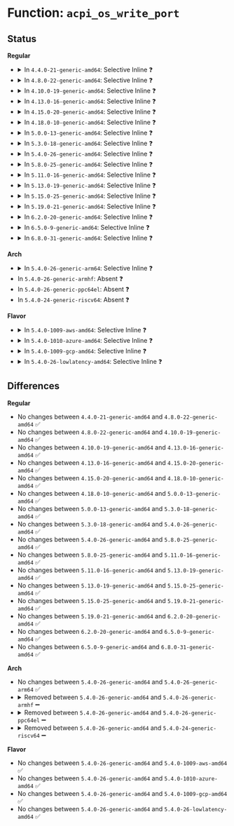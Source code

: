 # Function: <code>acpi_os_write_port</code>

## Status
<b>Regular</b>
<ul>
<li>
<details>
<summary>In <code>4.4.0-21-generic-amd64</code>: Selective Inline ❓</summary>

```c
acpi_status acpi_os_write_port(acpi_io_address port, u32 value, u32 width)
```

```json
{
  "name": "acpi_os_write_port",
  "collision_type": "Unique Global",
  "inline_type": "Selective",
  "funcs": [
    {
      "addr": 18446744071583537867,
      "name": "acpi_os_write_port",
      "external": true,
      "loc": "drivers/acpi/osl.c:933",
      "file": "drivers/acpi/osl.c",
      "inline": "not declared, inlined",
      "caller_inline": [],
      "caller_func": [
        "drivers/acpi/acpica/hwvalid.c:acpi_hw_write_port",
        "drivers/acpi/acpica/hwvalid.c:acpi_hw_write_port",
        "drivers/acpi/processor_idle.c:acpi_processor_power_init",
        "drivers/acpi/processor_throttling.c:acpi_processor_set_throttling_ptc",
        "drivers/acpi/apei/apei-base.c:apei_write"
      ]
    }
  ],
  "symbols": [
    {
      "addr": 18446744071583537867,
      "name": "acpi_os_write_port",
      "section": ".text",
      "bind": "STB_GLOBAL",
      "size": 48
    }
  ]
}
```
</details>
</li>
<li>
<details>
<summary>In <code>4.8.0-22-generic-amd64</code>: Selective Inline ❓</summary>

```c
acpi_status acpi_os_write_port(acpi_io_address port, u32 value, u32 width)
```

```json
{
  "name": "acpi_os_write_port",
  "collision_type": "Unique Global",
  "inline_type": "Selective",
  "funcs": [
    {
      "addr": 18446744071583858832,
      "name": "acpi_os_write_port",
      "external": true,
      "loc": "drivers/acpi/osl.c:655",
      "file": "drivers/acpi/osl.c",
      "inline": "not declared, inlined",
      "caller_inline": [],
      "caller_func": [
        "drivers/acpi/acpica/hwvalid.c:acpi_hw_write_port",
        "drivers/acpi/acpica/hwvalid.c:acpi_hw_write_port",
        "drivers/acpi/processor_idle.c:acpi_processor_power_init",
        "drivers/acpi/processor_throttling.c:acpi_processor_set_throttling_ptc",
        "drivers/acpi/apei/apei-base.c:apei_write",
        "drivers/cpufreq/acpi-cpufreq.c:cpu_freq_write_io"
      ]
    }
  ],
  "symbols": [
    {
      "addr": 18446744071583858832,
      "name": "acpi_os_write_port",
      "section": ".text",
      "bind": "STB_GLOBAL",
      "size": 48
    }
  ]
}
```
</details>
</li>
<li>
<details>
<summary>In <code>4.10.0-19-generic-amd64</code>: Selective Inline ❓</summary>

```c
acpi_status acpi_os_write_port(acpi_io_address port, u32 value, u32 width)
```

```json
{
  "name": "acpi_os_write_port",
  "collision_type": "Unique Global",
  "inline_type": "Selective",
  "funcs": [
    {
      "addr": 18446744071583997856,
      "name": "acpi_os_write_port",
      "external": true,
      "loc": "drivers/acpi/osl.c:650",
      "file": "drivers/acpi/osl.c",
      "inline": "not declared, inlined",
      "caller_inline": [],
      "caller_func": [
        "drivers/acpi/acpica/hwvalid.c:acpi_hw_write_port",
        "drivers/acpi/acpica/hwvalid.c:acpi_hw_write_port",
        "drivers/acpi/processor_idle.c:acpi_processor_power_init",
        "drivers/acpi/processor_throttling.c:acpi_processor_set_throttling_ptc",
        "drivers/acpi/processor_perflib.c:acpi_processor_pstate_control",
        "drivers/acpi/apei/apei-base.c:apei_write",
        "drivers/cpufreq/acpi-cpufreq.c:cpu_freq_write_io"
      ]
    }
  ],
  "symbols": [
    {
      "addr": 18446744071583997856,
      "name": "acpi_os_write_port",
      "section": ".text",
      "bind": "STB_GLOBAL",
      "size": 48
    }
  ]
}
```
</details>
</li>
<li>
<details>
<summary>In <code>4.13.0-16-generic-amd64</code>: Selective Inline ❓</summary>

```c
acpi_status acpi_os_write_port(acpi_io_address port, u32 value, u32 width)
```

```json
{
  "name": "acpi_os_write_port",
  "collision_type": "Unique Global",
  "inline_type": "Selective",
  "funcs": [
    {
      "addr": 18446744071584046192,
      "name": "acpi_os_write_port",
      "external": true,
      "loc": "drivers/acpi/osl.c:649",
      "file": "drivers/acpi/osl.c",
      "inline": "not declared, inlined",
      "caller_inline": [],
      "caller_func": [
        "drivers/acpi/acpica/hwvalid.c:acpi_hw_write_port",
        "drivers/acpi/acpica/hwvalid.c:acpi_hw_write_port",
        "drivers/acpi/processor_idle.c:acpi_processor_power_init",
        "drivers/acpi/processor_throttling.c:acpi_processor_set_throttling_ptc",
        "drivers/acpi/processor_perflib.c:acpi_processor_pstate_control",
        "drivers/acpi/apei/apei-base.c:apei_write",
        "drivers/cpufreq/acpi-cpufreq.c:cpu_freq_write_io"
      ]
    }
  ],
  "symbols": [
    {
      "addr": 18446744071584046192,
      "name": "acpi_os_write_port",
      "section": ".text",
      "bind": "STB_GLOBAL",
      "size": 54
    }
  ]
}
```
</details>
</li>
<li>
<details>
<summary>In <code>4.15.0-20-generic-amd64</code>: Selective Inline ❓</summary>

```c
acpi_status acpi_os_write_port(acpi_io_address port, u32 value, u32 width)
```

```json
{
  "name": "acpi_os_write_port",
  "collision_type": "Unique Global",
  "inline_type": "Selective",
  "funcs": [
    {
      "addr": 18446744071584310704,
      "name": "acpi_os_write_port",
      "external": true,
      "loc": "drivers/acpi/osl.c:649",
      "file": "drivers/acpi/osl.c",
      "inline": "not declared, inlined",
      "caller_inline": [],
      "caller_func": [
        "drivers/acpi/acpica/hwvalid.c:acpi_hw_write_port",
        "drivers/acpi/acpica/hwvalid.c:acpi_hw_write_port",
        "drivers/acpi/processor_idle.c:acpi_processor_power_init",
        "drivers/acpi/processor_throttling.c:acpi_processor_set_throttling_ptc",
        "drivers/acpi/apei/apei-base.c:apei_write",
        "drivers/cpufreq/acpi-cpufreq.c:cpu_freq_write_io"
      ]
    }
  ],
  "symbols": [
    {
      "addr": 18446744071584310704,
      "name": "acpi_os_write_port",
      "section": ".text",
      "bind": "STB_GLOBAL",
      "size": 54
    }
  ]
}
```
</details>
</li>
<li>
<details>
<summary>In <code>4.18.0-10-generic-amd64</code>: Selective Inline ❓</summary>

```c
acpi_status acpi_os_write_port(acpi_io_address port, u32 value, u32 width)
```

```json
{
  "name": "acpi_os_write_port",
  "collision_type": "Unique Global",
  "inline_type": "Selective",
  "funcs": [
    {
      "addr": 18446744071584530960,
      "name": "acpi_os_write_port",
      "external": true,
      "loc": "drivers/acpi/osl.c:654",
      "file": "drivers/acpi/osl.c",
      "inline": "not declared, inlined",
      "caller_inline": [],
      "caller_func": [
        "drivers/acpi/acpica/hwvalid.c:acpi_hw_write_port",
        "drivers/acpi/acpica/hwvalid.c:acpi_hw_write_port",
        "drivers/acpi/processor_idle.c:acpi_processor_power_init",
        "drivers/acpi/processor_throttling.c:acpi_processor_set_throttling_ptc",
        "drivers/acpi/apei/apei-base.c:apei_write",
        "drivers/cpufreq/acpi-cpufreq.c:cpu_freq_write_io"
      ]
    }
  ],
  "symbols": [
    {
      "addr": 18446744071584530960,
      "name": "acpi_os_write_port",
      "section": ".text",
      "bind": "STB_GLOBAL",
      "size": 54
    }
  ]
}
```
</details>
</li>
<li>
<details>
<summary>In <code>5.0.0-13-generic-amd64</code>: Selective Inline ❓</summary>

```c
acpi_status acpi_os_write_port(acpi_io_address port, u32 value, u32 width)
```

```json
{
  "name": "acpi_os_write_port",
  "collision_type": "Unique Global",
  "inline_type": "Selective",
  "funcs": [
    {
      "addr": 18446744071584628288,
      "name": "acpi_os_write_port",
      "external": true,
      "loc": "drivers/acpi/osl.c:657",
      "file": "drivers/acpi/osl.c",
      "inline": "not declared, inlined",
      "caller_inline": [],
      "caller_func": [
        "drivers/acpi/acpica/hwvalid.c:acpi_hw_write_port",
        "drivers/acpi/acpica/hwvalid.c:acpi_hw_write_port",
        "drivers/acpi/processor_idle.c:acpi_processor_power_init",
        "drivers/acpi/processor_throttling.c:acpi_processor_set_throttling_ptc",
        "drivers/acpi/apei/apei-base.c:apei_write",
        "drivers/cpufreq/acpi-cpufreq.c:cpu_freq_write_io"
      ]
    }
  ],
  "symbols": [
    {
      "addr": 18446744071584628288,
      "name": "acpi_os_write_port",
      "section": ".text",
      "bind": "STB_GLOBAL",
      "size": 54
    }
  ]
}
```
</details>
</li>
<li>
<details>
<summary>In <code>5.3.0-18-generic-amd64</code>: Selective Inline ❓</summary>

```c
acpi_status acpi_os_write_port(acpi_io_address port, u32 value, u32 width)
```

```json
{
  "name": "acpi_os_write_port",
  "collision_type": "Unique Global",
  "inline_type": "Selective",
  "funcs": [
    {
      "addr": 18446744071584827936,
      "name": "acpi_os_write_port",
      "external": true,
      "loc": "drivers/acpi/osl.c:643",
      "file": "drivers/acpi/osl.c",
      "inline": "not declared, inlined",
      "caller_inline": [],
      "caller_func": [
        "drivers/acpi/acpica/hwvalid.c:acpi_hw_write_port",
        "drivers/acpi/acpica/hwvalid.c:acpi_hw_write_port",
        "drivers/acpi/processor_idle.c:acpi_processor_power_init",
        "drivers/acpi/processor_throttling.c:acpi_processor_set_throttling_ptc",
        "drivers/acpi/apei/apei-base.c:apei_write",
        "drivers/cpufreq/acpi-cpufreq.c:cpu_freq_write_io"
      ]
    }
  ],
  "symbols": [
    {
      "addr": 18446744071584827936,
      "name": "acpi_os_write_port",
      "section": ".text",
      "bind": "STB_GLOBAL",
      "size": 54
    }
  ]
}
```
</details>
</li>
<li>
<details>
<summary>In <code>5.4.0-26-generic-amd64</code>: Selective Inline ❓</summary>

```c
acpi_status acpi_os_write_port(acpi_io_address port, u32 value, u32 width)
```

```json
{
  "name": "acpi_os_write_port",
  "collision_type": "Unique Global",
  "inline_type": "Selective",
  "funcs": [
    {
      "addr": 18446744071584963744,
      "name": "acpi_os_write_port",
      "external": true,
      "loc": "drivers/acpi/osl.c:663",
      "file": "drivers/acpi/osl.c",
      "inline": "not declared, inlined",
      "caller_inline": [],
      "caller_func": [
        "drivers/acpi/acpica/hwvalid.c:acpi_hw_write_port",
        "drivers/acpi/acpica/hwvalid.c:acpi_hw_write_port",
        "drivers/acpi/processor_idle.c:acpi_processor_power_init",
        "drivers/acpi/processor_throttling.c:acpi_processor_set_throttling_ptc",
        "drivers/acpi/apei/apei-base.c:apei_write",
        "drivers/cpufreq/acpi-cpufreq.c:cpu_freq_write_io"
      ]
    }
  ],
  "symbols": [
    {
      "addr": 18446744071584963744,
      "name": "acpi_os_write_port",
      "section": ".text",
      "bind": "STB_GLOBAL",
      "size": 54
    }
  ]
}
```
</details>
</li>
<li>
<details>
<summary>In <code>5.8.0-25-generic-amd64</code>: Selective Inline ❓</summary>

```c
acpi_status acpi_os_write_port(acpi_io_address port, u32 value, u32 width)
```

```json
{
  "name": "acpi_os_write_port",
  "collision_type": "Unique Global",
  "inline_type": "Selective",
  "funcs": [
    {
      "addr": 18446744071585658928,
      "name": "acpi_os_write_port",
      "external": true,
      "loc": "drivers/acpi/osl.c:663",
      "file": "drivers/acpi/osl.c",
      "inline": "not declared, inlined",
      "caller_inline": [],
      "caller_func": [
        "drivers/acpi/acpi_processor.c:acpi_processor_claim_cst_control",
        "drivers/acpi/acpica/hwvalid.c:acpi_hw_write_port",
        "drivers/acpi/acpica/hwvalid.c:acpi_hw_write_port",
        "drivers/acpi/acpica/hwxface.c:acpi_reset",
        "drivers/acpi/processor_throttling.c:acpi_processor_set_throttling_ptc",
        "drivers/acpi/processor_perflib.c:acpi_processor_pstate_control",
        "drivers/acpi/apei/apei-base.c:apei_write",
        "drivers/cpufreq/acpi-cpufreq.c:cpu_freq_write_io"
      ]
    }
  ],
  "symbols": [
    {
      "addr": 18446744071585658928,
      "name": "acpi_os_write_port",
      "section": ".text",
      "bind": "STB_GLOBAL",
      "size": 54
    }
  ]
}
```
</details>
</li>
<li>
<details>
<summary>In <code>5.11.0-16-generic-amd64</code>: Selective Inline ❓</summary>

```c
acpi_status acpi_os_write_port(acpi_io_address port, u32 value, u32 width)
```

```json
{
  "name": "acpi_os_write_port",
  "collision_type": "Unique Global",
  "inline_type": "Selective",
  "funcs": [
    {
      "addr": 18446744071585784560,
      "name": "acpi_os_write_port",
      "external": true,
      "loc": "drivers/acpi/osl.c:667",
      "file": "drivers/acpi/osl.c",
      "inline": "not declared, inlined",
      "caller_inline": [],
      "caller_func": [
        "drivers/acpi/acpi_processor.c:acpi_processor_claim_cst_control",
        "drivers/acpi/acpica/hwvalid.c:acpi_hw_write_port",
        "drivers/acpi/acpica/hwvalid.c:acpi_hw_write_port",
        "drivers/acpi/acpica/hwxface.c:acpi_reset",
        "drivers/acpi/processor_throttling.c:acpi_processor_set_throttling_ptc",
        "drivers/acpi/processor_perflib.c:acpi_processor_pstate_control",
        "drivers/acpi/apei/apei-base.c:apei_write",
        "drivers/cpufreq/acpi-cpufreq.c:cpu_freq_write_io"
      ]
    }
  ],
  "symbols": [
    {
      "addr": 18446744071585784560,
      "name": "acpi_os_write_port",
      "section": ".text",
      "bind": "STB_GLOBAL",
      "size": 54
    }
  ]
}
```
</details>
</li>
<li>
<details>
<summary>In <code>5.13.0-19-generic-amd64</code>: Selective Inline ❓</summary>

```c
acpi_status acpi_os_write_port(acpi_io_address port, u32 value, u32 width)
```

```json
{
  "name": "acpi_os_write_port",
  "collision_type": "Unique Global",
  "inline_type": "Selective",
  "funcs": [
    {
      "addr": 18446744071585665072,
      "name": "acpi_os_write_port",
      "external": true,
      "loc": "drivers/acpi/osl.c:668",
      "file": "drivers/acpi/osl.c",
      "inline": "not declared, inlined",
      "caller_inline": [],
      "caller_func": [
        "drivers/acpi/acpi_processor.c:acpi_processor_claim_cst_control",
        "drivers/acpi/acpica/hwvalid.c:acpi_hw_write_port",
        "drivers/acpi/acpica/hwvalid.c:acpi_hw_write_port",
        "drivers/acpi/acpica/hwxface.c:acpi_reset",
        "drivers/acpi/processor_throttling.c:acpi_processor_set_throttling_ptc",
        "drivers/acpi/apei/apei-base.c:apei_write",
        "drivers/cpufreq/acpi-cpufreq.c:cpu_freq_write_io"
      ]
    }
  ],
  "symbols": [
    {
      "addr": 18446744071585665072,
      "name": "acpi_os_write_port",
      "section": ".text",
      "bind": "STB_GLOBAL",
      "size": 54
    }
  ]
}
```
</details>
</li>
<li>
<details>
<summary>In <code>5.15.0-25-generic-amd64</code>: Selective Inline ❓</summary>

```c
acpi_status acpi_os_write_port(acpi_io_address port, u32 value, u32 width)
```

```json
{
  "name": "acpi_os_write_port",
  "collision_type": "Unique Global",
  "inline_type": "Selective",
  "funcs": [
    {
      "addr": 18446744071586144528,
      "name": "acpi_os_write_port",
      "external": true,
      "loc": "drivers/acpi/osl.c:668",
      "file": "drivers/acpi/osl.c",
      "inline": "not declared, inlined",
      "caller_inline": [],
      "caller_func": [
        "drivers/acpi/acpica/hwvalid.c:acpi_hw_write_port",
        "drivers/acpi/acpica/hwvalid.c:acpi_hw_write_port",
        "drivers/acpi/acpica/hwxface.c:acpi_reset",
        "drivers/acpi/processor_throttling.c:acpi_processor_set_throttling_ptc",
        "drivers/acpi/processor_perflib.c:acpi_processor_pstate_control",
        "drivers/acpi/apei/apei-base.c:apei_write",
        "drivers/cpufreq/acpi-cpufreq.c:cpu_freq_write_io"
      ]
    }
  ],
  "symbols": [
    {
      "addr": 18446744071586144528,
      "name": "acpi_os_write_port",
      "section": ".text",
      "bind": "STB_GLOBAL",
      "size": 54
    }
  ]
}
```
</details>
</li>
<li>
<details>
<summary>In <code>5.19.0-21-generic-amd64</code>: Selective Inline ❓</summary>

```c
acpi_status acpi_os_write_port(acpi_io_address port, u32 value, u32 width)
```

```json
{
  "name": "acpi_os_write_port",
  "collision_type": "Unique Global",
  "inline_type": "Selective",
  "funcs": [
    {
      "addr": 18446744071587377008,
      "name": "acpi_os_write_port",
      "external": true,
      "loc": "drivers/acpi/osl.c:669",
      "file": "drivers/acpi/osl.c",
      "inline": "not declared, inlined",
      "caller_inline": [],
      "caller_func": [
        "drivers/acpi/acpi_processor.c:acpi_processor_claim_cst_control",
        "drivers/acpi/acpica/hwvalid.c:acpi_hw_write_port",
        "drivers/acpi/acpica/hwvalid.c:acpi_hw_write_port",
        "drivers/acpi/acpica/hwxface.c:acpi_reset",
        "drivers/acpi/processor_throttling.c:acpi_processor_set_throttling_ptc",
        "drivers/acpi/processor_perflib.c:acpi_processor_pstate_control",
        "drivers/acpi/cppc_acpi.c:cpc_write",
        "drivers/acpi/apei/apei-base.c:apei_write",
        "drivers/cpufreq/acpi-cpufreq.c:cpu_freq_write_io"
      ]
    }
  ],
  "symbols": [
    {
      "addr": 18446744071587377008,
      "name": "acpi_os_write_port",
      "section": ".text",
      "bind": "STB_GLOBAL",
      "size": 152
    }
  ]
}
```
</details>
</li>
<li>
<details>
<summary>In <code>6.2.0-20-generic-amd64</code>: Selective Inline ❓</summary>

```c
acpi_status acpi_os_write_port(acpi_io_address port, u32 value, u32 width)
```

```json
{
  "name": "acpi_os_write_port",
  "collision_type": "Unique Global",
  "inline_type": "Selective",
  "funcs": [
    {
      "addr": 18446744071588626496,
      "name": "acpi_os_write_port",
      "external": true,
      "loc": "drivers/acpi/osl.c:669",
      "file": "drivers/acpi/osl.c",
      "inline": "not declared, inlined",
      "caller_inline": [],
      "caller_func": [
        "drivers/acpi/acpi_processor.c:acpi_processor_claim_cst_control",
        "drivers/acpi/acpica/hwgpe.c:acpi_hw_enable_wakeup_gpe_block",
        "drivers/acpi/acpica/hwgpe.c:acpi_hw_enable_runtime_gpe_block",
        "drivers/acpi/acpica/hwgpe.c:acpi_hw_clear_gpe_block",
        "drivers/acpi/acpica/hwgpe.c:acpi_hw_disable_gpe_block",
        "drivers/acpi/acpica/hwgpe.c:acpi_hw_clear_gpe",
        "drivers/acpi/acpica/hwgpe.c:acpi_hw_low_set_gpe",
        "drivers/acpi/acpica/hwvalid.c:acpi_hw_write_port",
        "drivers/acpi/acpica/hwvalid.c:acpi_hw_write_port",
        "drivers/acpi/acpica/hwxface.c:acpi_reset",
        "drivers/acpi/processor_throttling.c:acpi_processor_set_throttling_ptc",
        "drivers/acpi/cppc_acpi.c:cpc_write",
        "drivers/acpi/apei/apei-base.c:apei_write",
        "drivers/cpufreq/acpi-cpufreq.c:cpu_freq_write_io"
      ]
    }
  ],
  "symbols": [
    {
      "addr": 18446744071588626496,
      "name": "acpi_os_write_port",
      "section": ".text",
      "bind": "STB_GLOBAL",
      "size": 152
    }
  ]
}
```
</details>
</li>
<li>
<details>
<summary>In <code>6.5.0-9-generic-amd64</code>: Selective Inline ❓</summary>

```c
acpi_status acpi_os_write_port(acpi_io_address port, u32 value, u32 width)
```

```json
{
  "name": "acpi_os_write_port",
  "collision_type": "Unique Global",
  "inline_type": "Selective",
  "funcs": [
    {
      "addr": 18446744071588914256,
      "name": "acpi_os_write_port",
      "external": true,
      "loc": "drivers/acpi/osl.c:669",
      "file": "drivers/acpi/osl.c",
      "inline": "not declared, inlined",
      "caller_inline": [],
      "caller_func": [
        "drivers/acpi/acpi_processor.c:acpi_processor_claim_cst_control",
        "drivers/acpi/acpica/hwgpe.c:acpi_hw_enable_wakeup_gpe_block",
        "drivers/acpi/acpica/hwgpe.c:acpi_hw_enable_runtime_gpe_block",
        "drivers/acpi/acpica/hwgpe.c:acpi_hw_clear_gpe_block",
        "drivers/acpi/acpica/hwgpe.c:acpi_hw_disable_gpe_block",
        "drivers/acpi/acpica/hwgpe.c:acpi_hw_clear_gpe",
        "drivers/acpi/acpica/hwgpe.c:acpi_hw_low_set_gpe",
        "drivers/acpi/acpica/hwvalid.c:acpi_hw_write_port",
        "drivers/acpi/acpica/hwvalid.c:acpi_hw_write_port",
        "drivers/acpi/acpica/hwxface.c:acpi_reset",
        "drivers/acpi/processor_throttling.c:acpi_processor_set_throttling_ptc",
        "drivers/acpi/cppc_acpi.c:cpc_write",
        "drivers/acpi/apei/apei-base.c:apei_write",
        "drivers/cpufreq/acpi-cpufreq.c:cpu_freq_write_io"
      ]
    }
  ],
  "symbols": [
    {
      "addr": 18446744071588914256,
      "name": "acpi_os_write_port",
      "section": ".text",
      "bind": "STB_GLOBAL",
      "size": 152
    }
  ]
}
```
</details>
</li>
<li>
<details>
<summary>In <code>6.8.0-31-generic-amd64</code>: Selective Inline ❓</summary>

```c
acpi_status acpi_os_write_port(acpi_io_address port, u32 value, u32 width)
```

```json
{
  "name": "acpi_os_write_port",
  "collision_type": "Unique Global",
  "inline_type": "Selective",
  "funcs": [
    {
      "addr": 18446744071589210320,
      "name": "acpi_os_write_port",
      "external": true,
      "loc": "drivers/acpi/osl.c:666",
      "file": "drivers/acpi/osl.c",
      "inline": "not declared, inlined",
      "caller_inline": [],
      "caller_func": [
        "drivers/acpi/acpi_processor.c:acpi_processor_claim_cst_control",
        "drivers/acpi/acpica/hwgpe.c:acpi_hw_enable_wakeup_gpe_block",
        "drivers/acpi/acpica/hwgpe.c:acpi_hw_enable_runtime_gpe_block",
        "drivers/acpi/acpica/hwgpe.c:acpi_hw_clear_gpe_block",
        "drivers/acpi/acpica/hwgpe.c:acpi_hw_disable_gpe_block",
        "drivers/acpi/acpica/hwgpe.c:acpi_hw_clear_gpe",
        "drivers/acpi/acpica/hwgpe.c:acpi_hw_low_set_gpe",
        "drivers/acpi/acpica/hwvalid.c:acpi_hw_write_port",
        "drivers/acpi/acpica/hwvalid.c:acpi_hw_write_port",
        "drivers/acpi/acpica/hwxface.c:acpi_reset",
        "drivers/acpi/processor_throttling.c:acpi_processor_set_throttling_ptc",
        "drivers/acpi/cppc_acpi.c:cpc_write",
        "drivers/acpi/apei/apei-base.c:apei_write",
        "drivers/cpufreq/acpi-cpufreq.c:cpu_freq_write_io"
      ]
    }
  ],
  "symbols": [
    {
      "addr": 18446744071589210320,
      "name": "acpi_os_write_port",
      "section": ".text",
      "bind": "STB_GLOBAL",
      "size": 152
    }
  ]
}
```
</details>
</li>
</ul>
<b>Arch</b>
<ul>
<li>
<details>
<summary>In <code>5.4.0-26-generic-arm64</code>: Selective Inline ❓</summary>

```c
acpi_status acpi_os_write_port(acpi_io_address port, u32 value, u32 width)
```

```json
{
  "name": "acpi_os_write_port",
  "collision_type": "Unique Global",
  "inline_type": "Selective",
  "funcs": [
    {
      "addr": 18446603336497378656,
      "name": "acpi_os_write_port",
      "external": true,
      "loc": "drivers/acpi/osl.c:663",
      "file": "drivers/acpi/osl.c",
      "inline": "not declared, inlined",
      "caller_inline": [],
      "caller_func": [
        "drivers/acpi/acpica/hwvalid.c:acpi_hw_write_port",
        "drivers/acpi/acpica/hwvalid.c:acpi_hw_write_port",
        "drivers/acpi/processor_perflib.c:acpi_processor_pstate_control",
        "drivers/acpi/apei/apei-base.c:apei_write"
      ]
    }
  ],
  "symbols": [
    {
      "addr": 18446603336497378656,
      "name": "acpi_os_write_port",
      "section": ".text",
      "bind": "STB_GLOBAL",
      "size": 160
    }
  ]
}
```
</details>
</li>
<li>
In <code>5.4.0-26-generic-armhf</code>: Absent ❓
</li>
<li>
In <code>5.4.0-26-generic-ppc64el</code>: Absent ❓
</li>
<li>
In <code>5.4.0-24-generic-riscv64</code>: Absent ❓
</li>
</ul>
<b>Flavor</b>
<ul>
<li>
<details>
<summary>In <code>5.4.0-1009-aws-amd64</code>: Selective Inline ❓</summary>

```c
acpi_status acpi_os_write_port(acpi_io_address port, u32 value, u32 width)
```

```json
{
  "name": "acpi_os_write_port",
  "collision_type": "Unique Global",
  "inline_type": "Selective",
  "funcs": [
    {
      "addr": 18446744071584913920,
      "name": "acpi_os_write_port",
      "external": true,
      "loc": "drivers/acpi/osl.c:663",
      "file": "drivers/acpi/osl.c",
      "inline": "not declared, inlined",
      "caller_inline": [],
      "caller_func": [
        "drivers/acpi/acpica/hwvalid.c:acpi_hw_write_port",
        "drivers/acpi/acpica/hwvalid.c:acpi_hw_write_port",
        "drivers/acpi/processor_idle.c:acpi_processor_power_init",
        "drivers/acpi/processor_throttling.c:acpi_processor_set_throttling_ptc",
        "drivers/acpi/processor_perflib.c:acpi_processor_pstate_control",
        "drivers/cpufreq/acpi-cpufreq.c:cpu_freq_write_io"
      ]
    }
  ],
  "symbols": [
    {
      "addr": 18446744071584913920,
      "name": "acpi_os_write_port",
      "section": ".text",
      "bind": "STB_GLOBAL",
      "size": 54
    }
  ]
}
```
</details>
</li>
<li>
<details>
<summary>In <code>5.4.0-1010-azure-amd64</code>: Selective Inline ❓</summary>

```c
acpi_status acpi_os_write_port(acpi_io_address port, u32 value, u32 width)
```

```json
{
  "name": "acpi_os_write_port",
  "collision_type": "Unique Global",
  "inline_type": "Selective",
  "funcs": [
    {
      "addr": 18446744071584819856,
      "name": "acpi_os_write_port",
      "external": true,
      "loc": "drivers/acpi/osl.c:663",
      "file": "drivers/acpi/osl.c",
      "inline": "not declared, inlined",
      "caller_inline": [],
      "caller_func": [
        "drivers/acpi/acpica/hwvalid.c:acpi_hw_write_port",
        "drivers/acpi/acpica/hwvalid.c:acpi_hw_write_port",
        "drivers/acpi/processor_idle.c:acpi_processor_power_init",
        "drivers/acpi/processor_throttling.c:acpi_processor_set_throttling_ptc",
        "drivers/acpi/processor_perflib.c:acpi_processor_pstate_control",
        "drivers/acpi/apei/apei-base.c:apei_write",
        "drivers/cpufreq/acpi-cpufreq.c:cpu_freq_write_io"
      ]
    }
  ],
  "symbols": [
    {
      "addr": 18446744071584819856,
      "name": "acpi_os_write_port",
      "section": ".text",
      "bind": "STB_GLOBAL",
      "size": 54
    }
  ]
}
```
</details>
</li>
<li>
<details>
<summary>In <code>5.4.0-1009-gcp-amd64</code>: Selective Inline ❓</summary>

```c
acpi_status acpi_os_write_port(acpi_io_address port, u32 value, u32 width)
```

```json
{
  "name": "acpi_os_write_port",
  "collision_type": "Unique Global",
  "inline_type": "Selective",
  "funcs": [
    {
      "addr": 18446744071584915328,
      "name": "acpi_os_write_port",
      "external": true,
      "loc": "drivers/acpi/osl.c:663",
      "file": "drivers/acpi/osl.c",
      "inline": "not declared, inlined",
      "caller_inline": [],
      "caller_func": [
        "drivers/acpi/acpica/hwvalid.c:acpi_hw_write_port",
        "drivers/acpi/acpica/hwvalid.c:acpi_hw_write_port",
        "drivers/acpi/processor_idle.c:acpi_processor_power_init",
        "drivers/acpi/processor_throttling.c:acpi_processor_set_throttling_ptc",
        "drivers/acpi/apei/apei-base.c:apei_write",
        "drivers/cpufreq/acpi-cpufreq.c:cpu_freq_write_io"
      ]
    }
  ],
  "symbols": [
    {
      "addr": 18446744071584915328,
      "name": "acpi_os_write_port",
      "section": ".text",
      "bind": "STB_GLOBAL",
      "size": 54
    }
  ]
}
```
</details>
</li>
<li>
<details>
<summary>In <code>5.4.0-26-lowlatency-amd64</code>: Selective Inline ❓</summary>

```c
acpi_status acpi_os_write_port(acpi_io_address port, u32 value, u32 width)
```

```json
{
  "name": "acpi_os_write_port",
  "collision_type": "Unique Global",
  "inline_type": "Selective",
  "funcs": [
    {
      "addr": 18446744071585021408,
      "name": "acpi_os_write_port",
      "external": true,
      "loc": "drivers/acpi/osl.c:663",
      "file": "drivers/acpi/osl.c",
      "inline": "not declared, inlined",
      "caller_inline": [],
      "caller_func": [
        "drivers/acpi/acpica/hwvalid.c:acpi_hw_write_port",
        "drivers/acpi/acpica/hwvalid.c:acpi_hw_write_port",
        "drivers/acpi/processor_idle.c:acpi_processor_power_init",
        "drivers/acpi/processor_throttling.c:acpi_processor_set_throttling_ptc",
        "drivers/acpi/apei/apei-base.c:apei_write",
        "drivers/cpufreq/acpi-cpufreq.c:cpu_freq_write_io"
      ]
    }
  ],
  "symbols": [
    {
      "addr": 18446744071585021408,
      "name": "acpi_os_write_port",
      "section": ".text",
      "bind": "STB_GLOBAL",
      "size": 54
    }
  ]
}
```
</details>
</li>
</ul>

## Differences
<b>Regular</b>
<ul>
<li>
No changes between <code>4.4.0-21-generic-amd64</code> and <code>4.8.0-22-generic-amd64</code> ✅
</li>
<li>
No changes between <code>4.8.0-22-generic-amd64</code> and <code>4.10.0-19-generic-amd64</code> ✅
</li>
<li>
No changes between <code>4.10.0-19-generic-amd64</code> and <code>4.13.0-16-generic-amd64</code> ✅
</li>
<li>
No changes between <code>4.13.0-16-generic-amd64</code> and <code>4.15.0-20-generic-amd64</code> ✅
</li>
<li>
No changes between <code>4.15.0-20-generic-amd64</code> and <code>4.18.0-10-generic-amd64</code> ✅
</li>
<li>
No changes between <code>4.18.0-10-generic-amd64</code> and <code>5.0.0-13-generic-amd64</code> ✅
</li>
<li>
No changes between <code>5.0.0-13-generic-amd64</code> and <code>5.3.0-18-generic-amd64</code> ✅
</li>
<li>
No changes between <code>5.3.0-18-generic-amd64</code> and <code>5.4.0-26-generic-amd64</code> ✅
</li>
<li>
No changes between <code>5.4.0-26-generic-amd64</code> and <code>5.8.0-25-generic-amd64</code> ✅
</li>
<li>
No changes between <code>5.8.0-25-generic-amd64</code> and <code>5.11.0-16-generic-amd64</code> ✅
</li>
<li>
No changes between <code>5.11.0-16-generic-amd64</code> and <code>5.13.0-19-generic-amd64</code> ✅
</li>
<li>
No changes between <code>5.13.0-19-generic-amd64</code> and <code>5.15.0-25-generic-amd64</code> ✅
</li>
<li>
No changes between <code>5.15.0-25-generic-amd64</code> and <code>5.19.0-21-generic-amd64</code> ✅
</li>
<li>
No changes between <code>5.19.0-21-generic-amd64</code> and <code>6.2.0-20-generic-amd64</code> ✅
</li>
<li>
No changes between <code>6.2.0-20-generic-amd64</code> and <code>6.5.0-9-generic-amd64</code> ✅
</li>
<li>
No changes between <code>6.5.0-9-generic-amd64</code> and <code>6.8.0-31-generic-amd64</code> ✅
</li>
</ul>
<b>Arch</b>
<ul>
<li>
No changes between <code>5.4.0-26-generic-amd64</code> and <code>5.4.0-26-generic-arm64</code> ✅
</li>
<li>
<details>
<summary>Removed between <code>5.4.0-26-generic-amd64</code> and <code>5.4.0-26-generic-armhf</code> ➖</summary>

```c
acpi_status acpi_os_write_port(acpi_io_address port, u32 value, u32 width)
```
</details>
</li>
<li>
<details>
<summary>Removed between <code>5.4.0-26-generic-amd64</code> and <code>5.4.0-26-generic-ppc64el</code> ➖</summary>

```c
acpi_status acpi_os_write_port(acpi_io_address port, u32 value, u32 width)
```
</details>
</li>
<li>
<details>
<summary>Removed between <code>5.4.0-26-generic-amd64</code> and <code>5.4.0-24-generic-riscv64</code> ➖</summary>

```c
acpi_status acpi_os_write_port(acpi_io_address port, u32 value, u32 width)
```
</details>
</li>
</ul>
<b>Flavor</b>
<ul>
<li>
No changes between <code>5.4.0-26-generic-amd64</code> and <code>5.4.0-1009-aws-amd64</code> ✅
</li>
<li>
No changes between <code>5.4.0-26-generic-amd64</code> and <code>5.4.0-1010-azure-amd64</code> ✅
</li>
<li>
No changes between <code>5.4.0-26-generic-amd64</code> and <code>5.4.0-1009-gcp-amd64</code> ✅
</li>
<li>
No changes between <code>5.4.0-26-generic-amd64</code> and <code>5.4.0-26-lowlatency-amd64</code> ✅
</li>
</ul>
